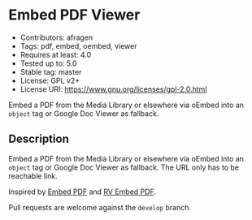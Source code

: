 # Embed PDF Viewer

* Contributors: afragen
* Tags: pdf, embed, oembed, viewer
* Requires at least: 4.0
* Tested up to: 5.0
* Stable tag: master
* License: GPL v2+
* License URI: <https://www.gnu.org/licenses/gpl-2.0.html>

Embed a PDF from the Media Library or elsewhere via oEmbed into an `object` tag or Google Doc Viewer as fallback.

## Description
Embed a PDF from the Media Library or elsewhere via oEmbed into an `object` tag or Google Doc Viewer as fallback. The URL only has to be reachable link.

Inspired by [Embed PDF](https://wordpress.org/plugins/dirtysuds-embed-pdf/) and [RV Embed PDF](https://wordpress.org/plugins/rv-embed-pdf/).

Pull requests are welcome against the `develop` branch.
